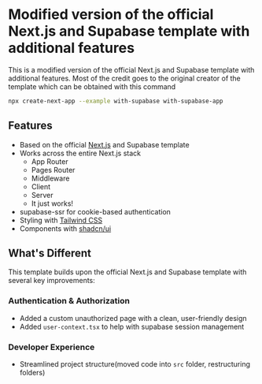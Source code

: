 #  Modified version of the official Next.js and Supabase template with additional features

This is a modified version of the official Next.js and Supabase template with additional features. Most of the credit goes to the original creator of the template which can be obtained with this command
```bash
npx create-next-app --example with-supabase with-supabase-app
```

## Features

- Based on the official [Next.js](https://nextjs.org) and Supabase template
- Works across the entire Next.js stack
  - App Router
  - Pages Router
  - Middleware
  - Client
  - Server
  - It just works!
- supabase-ssr for cookie-based authentication
- Styling with [Tailwind CSS](https://tailwindcss.com)
- Components with [shadcn/ui](https://ui.shadcn.com/)

## What's Different

This template builds upon the official Next.js and Supabase template with several key improvements:

### Authentication & Authorization
- Added a custom unauthorized page with a clean, user-friendly design
- Added `user-context.tsx` to help with supabase session management


### Developer Experience
- Streamlined project structure(moved code into `src` folder, restructuring folders)